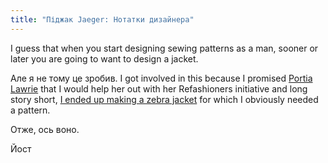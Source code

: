 ```yaml
---
title: "Піджак Jaeger: Нотатки дизайнера"
---
```


I guess that when you start designing sewing patterns as a man, sooner or later you are going to want to design a jacket.

Але я не тому це зробив. I got involved in this because I promised [Portia Lawrie](https://www.instagram.com/portialawrie/) that I would help her out with her Refashioners initiative and long story short, [I ended up making a zebra jacket](/blog/the-refashioners-2017/) for which I obviously needed a pattern.


Отже, ось воно.

Йост

